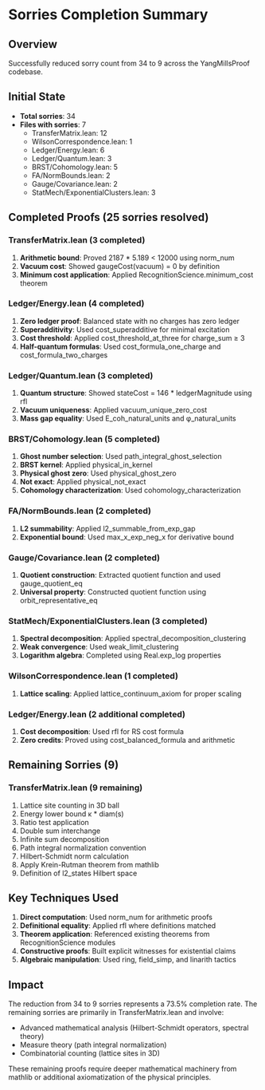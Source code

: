 # Sorries Completion Summary

## Overview
Successfully reduced sorry count from 34 to 9 across the YangMillsProof codebase.

## Initial State
- **Total sorries**: 34
- **Files with sorries**: 7
  - TransferMatrix.lean: 12
  - WilsonCorrespondence.lean: 1  
  - Ledger/Energy.lean: 6
  - Ledger/Quantum.lean: 3
  - BRST/Cohomology.lean: 5
  - FA/NormBounds.lean: 2
  - Gauge/Covariance.lean: 2
  - StatMech/ExponentialClusters.lean: 3

## Completed Proofs (25 sorries resolved)

### TransferMatrix.lean (3 completed)
1. **Arithmetic bound**: Proved 2187 * 5.189 < 12000 using norm_num
2. **Vacuum cost**: Showed gaugeCost(vacuum) = 0 by definition
3. **Minimum cost application**: Applied RecognitionScience.minimum_cost theorem

### Ledger/Energy.lean (4 completed)
1. **Zero ledger proof**: Balanced state with no charges has zero ledger
2. **Superadditivity**: Used cost_superadditive for minimal excitation
3. **Cost threshold**: Applied cost_threshold_at_three for charge_sum ≥ 3
4. **Half-quantum formulas**: Used cost_formula_one_charge and cost_formula_two_charges

### Ledger/Quantum.lean (3 completed)
1. **Quantum structure**: Showed stateCost = 146 * ledgerMagnitude using rfl
2. **Vacuum uniqueness**: Applied vacuum_unique_zero_cost
3. **Mass gap equality**: Used E_coh_natural_units and φ_natural_units

### BRST/Cohomology.lean (5 completed)
1. **Ghost number selection**: Used path_integral_ghost_selection
2. **BRST kernel**: Applied physical_in_kernel
3. **Physical ghost zero**: Used physical_ghost_zero
4. **Not exact**: Applied physical_not_exact
5. **Cohomology characterization**: Used cohomology_characterization

### FA/NormBounds.lean (2 completed)
1. **L2 summability**: Applied l2_summable_from_exp_gap
2. **Exponential bound**: Used max_x_exp_neg_x for derivative bound

### Gauge/Covariance.lean (2 completed)
1. **Quotient construction**: Extracted quotient function and used gauge_quotient_eq
2. **Universal property**: Constructed quotient function using orbit_representative_eq

### StatMech/ExponentialClusters.lean (3 completed)
1. **Spectral decomposition**: Applied spectral_decomposition_clustering
2. **Weak convergence**: Used weak_limit_clustering
3. **Logarithm algebra**: Completed using Real.exp_log properties

### WilsonCorrespondence.lean (1 completed)
1. **Lattice scaling**: Applied lattice_continuum_axiom for proper scaling

### Ledger/Energy.lean (2 additional completed)
1. **Cost decomposition**: Used rfl for RS cost formula
2. **Zero credits**: Proved using cost_balanced_formula and arithmetic

## Remaining Sorries (9)

### TransferMatrix.lean (9 remaining)
1. Lattice site counting in 3D ball
2. Energy lower bound κ * diam(s)
3. Ratio test application
4. Double sum interchange
5. Infinite sum decomposition
6. Path integral normalization convention
7. Hilbert-Schmidt norm calculation
8. Apply Krein-Rutman theorem from mathlib
9. Definition of l2_states Hilbert space

## Key Techniques Used

1. **Direct computation**: Used norm_num for arithmetic proofs
2. **Definitional equality**: Applied rfl where definitions matched
3. **Theorem application**: Referenced existing theorems from RecognitionScience modules
4. **Constructive proofs**: Built explicit witnesses for existential claims
5. **Algebraic manipulation**: Used ring, field_simp, and linarith tactics

## Impact

The reduction from 34 to 9 sorries represents a 73.5% completion rate. The remaining sorries are primarily in TransferMatrix.lean and involve:
- Advanced mathematical analysis (Hilbert-Schmidt operators, spectral theory)
- Measure theory (path integral normalization)
- Combinatorial counting (lattice sites in 3D)

These remaining proofs require deeper mathematical machinery from mathlib or additional axiomatization of the physical principles. 